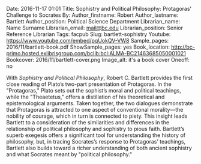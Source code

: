 Date: 2016-11-17 01:01
Title: Sophistry and Political Philosophy: Protagoras' Challenge to Socrates 
By:
Author_firstname: Robert 
Author_lastname: Bartlett
Author_position: Political Science Department
Librarian_name: Name Surname
Librarian_email: mail@bc.edu
Librarian_position: Senior Reference Librarian
Tags: facpub
Slug: bartlett-sophistry
Youtube: https://www.youtube.com/embed/pqUokQV-VW8
Sample_pages: 2016/11/bartlett-book.pdf
ShowSample_pages: yes
Book_location: http://bc-primo.hosted.exlibrisgroup.com/bclib:bcl:ALMA-BC21463685050001021
Bookcover: 2016/11/bartlett-cover.png
Image_alt: it's a book cover
Oneoff: no

With <em>Sophistry and Political Philosophy</em>, Robert C. Bartlett provides the first close reading of Plato’s two-part presentation of Protagoras. In the "Protagoras," Plato sets out the sophist’s moral and political teachings, while the "Theaetetus," offers a distillation of his theoretical and epistemological arguments. Taken together, the two dialogues demonstrate that Protagoras is attracted to one aspect of conventional morality—the nobility of courage, which in turn is connected to piety. This insight leads Bartlett to a consideration of the similarities and differences in the relationship of political philosophy and sophistry to pious faith. Bartlett’s superb exegesis offers a significant tool for understanding the history of philosophy, but, in tracing Socrates’s response to Protagoras’ teachings, Bartlett also builds toward a richer understanding of both ancient sophistry and what Socrates meant by "political philosophy."
